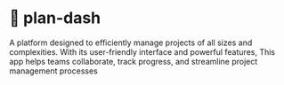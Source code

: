 # 🔖 plan-dash
A platform designed to efficiently manage projects of all sizes and complexities. With its user-friendly interface and powerful features, This app helps teams collaborate, track progress, and streamline project management processes
